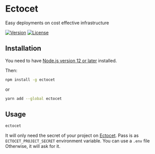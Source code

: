 # Ectocet

Easy deployments on cost effective infrastructure

[![Version](https://img.shields.io/npm/v/ectocet.svg)](https://npmjs.org/package/ectocet)
[![License](https://img.shields.io/npm/l/ectocet.svg)](https://github.com/ectocet/cli/blob/main/LICENSE)

## Installation

You need to have [Node.js version 12 or later](https://nodejs.org/) installed.

Then:

```sh
npm install -g ectocet
```

or

```sh
yarn add --global ectocet
```

## Usage

<!-- usage -->

```sh
ectocet
```

It will only need the secret of your project on [Ectocet](https://www.ectocet.com).
Pass is as `ECTOCET_PROJECT_SECRET` environment variable. You can use a `.env` file Otherwise, it will ask for it.
